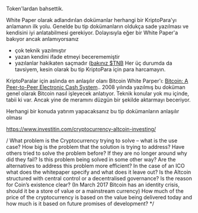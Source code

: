 Token'lardan bahsettik. 

White Paper olarak adlandırılan dokümanlar herhangi bir KriptoPara'yı anlamanın ilk yolu. Genelde bu tip dokümanların oldukça sade yazılması ve kendisini iyi anlatabilmesi gerekiyor. Dolayısıyla eğer bir White Paper'a bakıyor ancak anlamıyorsanız
- çok teknik yazılmıştır
- yazan kendini ifade etmeyi becerememiştir
- yazılanlar hakikaten saçmadır ([bakınız $TNB](https://twitter.com/Melt_Dem/status/1026285256800907266/photo/1)
Her üç durumda da tavsiyem, kesin olarak bu tip KriptoPara için para harcamayın. 

KriptoParalar için aslında en anlaşılır olanı Bitcoin White Parper'ı: [Bitcoin: A Peer-to-Peer Electronic Cash System](https://nakamotoinstitute.org/bitcoin/).. 2008 yılında yazılmış bu doküman genel olarak Bitcoin nasıl işleyecek anlatıyor. Teknik konular yok mu içinde, tabii ki var. Ancak yine de meramını düzgün bir şekilde aktarmayı beceriyor. 

Herhangi bir konuda yatırım yapacaksanız bu tip dokümanların anlaşılır olması 





https://www.investitin.com/cryptocurrency-altcoin-investing/

/    What problem is the Cryptocurrency trying to solve – what is the use case?
    How big is the problem that the solution is trying to address?
    Have others tried to solve the problem before?
    If they are no longer around why did they fail?
    Is this problem being solved in some other way?
    Are the alternatives to address this problem more efficient?
    In the case of an ICO what does the whitepaper specify and what does it leave out?
    Is the Altcoin structured with central control or a decentralised governance?
    Is the reason for Coin’s existence clear? (In March 2017 Bitcoin has an identity crisis, should it be a store of value or a mainstream currency)
    How much of the price of the cryptocurrency is based on the value being delivered today and how much is it based on future promises of development?
    */


